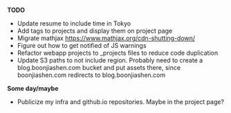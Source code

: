 __TODO__

* Update resume to include time in Tokyo
* Add tags to projects and display them on project page
* Migrate mathjax https://www.mathjax.org/cdn-shutting-down/
* Figure out how to get notified of JS warnings
* Refactor webapp projects to _projects files to reduce code duplication
* Update S3 paths to not include region. Probably need to create a blog.boonjiashen.com bucket and put assets there, since boonjiashen.com redirects to blog.boonjiashen.com

__Some day/maybe__

* Publicize my infra and github.io repositories. Maybe in the project page?

